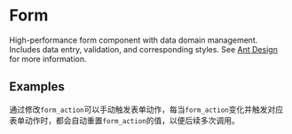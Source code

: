 # Form

High-performance form component with data domain management. Includes data entry, validation, and corresponding styles. See [Ant Design](https://ant.design/components/form/) for more information.

## Examples

<demo name="basic"></demo>
<demo name="form_rules" title="表单规则"></demo>
<demo name="dynamic_form" title="动态表单"></demo>

通过修改`form_action`可以手动触发表单动作，每当`form_action`变化并触发对应表单动作时，都会自动重置`form_action`的值，以便后续多次调用。

<demo name="form_action" title="表单动作"></demo>
